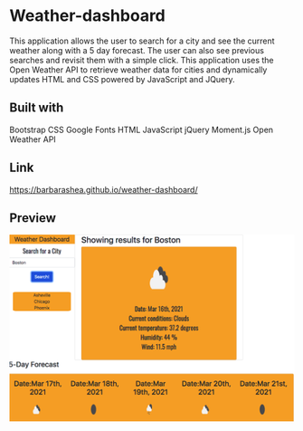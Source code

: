 # Weather-dashboard

This application allows the user to search for a city and see the current weather along with a 5 day forecast. The user can also see previous searches and revisit them with a simple click. This application uses the Open Weather API to retrieve weather data for cities and dynamically updates HTML and CSS powered by JavaScript and JQuery.

## Built with

Bootstrap 
CSS
Google Fonts
HTML
JavaScript
jQuery
Moment.js
Open Weather API

## Link

 https://barbarashea.github.io/weather-dashboard/

## Preview

![Site Preview](assets/weather-dashboard.png "Weather Dashboard")
